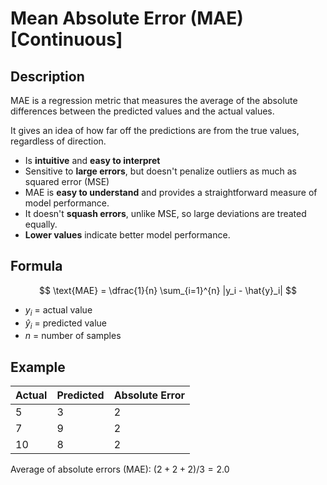 # Mean Absolute Error (MAE) [Continuous]

## Description

MAE is a regression metric that measures the average of the absolute differences between the predicted values and the actual values.

It gives an idea of how far off the predictions are from the true values, regardless of direction.

- Is **intuitive** and **easy to interpret**
- Sensitive to **large errors**, but doesn't penalize outliers as much as squared error (MSE)
- MAE is **easy to understand** and provides a straightforward measure of model performance.
- It doesn't **squash errors**, unlike MSE, so large deviations are treated equally.
- **Lower values** indicate better model performance.

## Formula

$$
\text{MAE} = \dfrac{1}{n} \sum_{i=1}^{n} |y_i - \hat{y}_i|
$$

- $y_i$ = actual value
- $\hat{y}_i$ = predicted value
- $n$ = number of samples

## Example

| Actual | Predicted | Absolute Error |
| ------ | --------- | -------------- |
| 5      | 3         | 2              |
| 7      | 9         | 2              |
| 10     | 8         | 2              |

Average of absolute errors (MAE): $(2 + 2 + 2) / 3 = 2.0$
